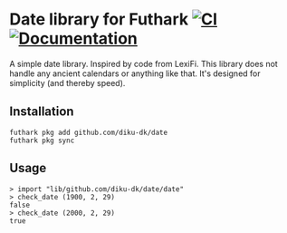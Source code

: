 # Date library for Futhark [![CI](https://github.com/diku-dk/date/workflows/CI/badge.svg)](https://github.com/diku-dk/date/actions) [![Documentation](https://futhark-lang.org/pkgs/github.com/diku-dk/date/status.svg)](https://futhark-lang.org/pkgs/github.com/diku-dk/date/latest/)

A simple date library.  Inspired by code from LexiFi.  This library
does not handle any ancient calendars or anything like that.  It's
designed for simplicity (and thereby speed).

## Installation

```
futhark pkg add github.com/diku-dk/date
futhark pkg sync
```

## Usage

```
> import "lib/github.com/diku-dk/date/date"
> check_date (1900, 2, 29)
false
> check_date (2000, 2, 29)
true
```
